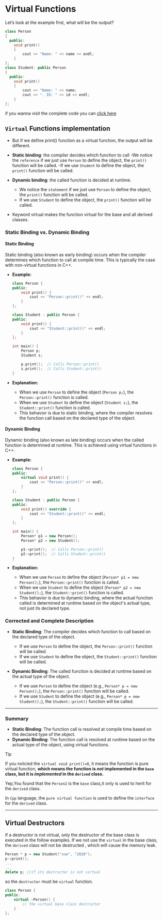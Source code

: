 # Virtual Functions

Let’s look at the example first, what will be the output?

```cpp
class Person
{
  public:
    void print()
    {
        cout << "Name: " << name << endl;
    }
};
class Student: public Person
{
  public:
    void print()
    {
        cout << "Name: " << name;
        cout << ". ID: " << id << endl;
    }
};

```

if you wanna visit the complete code you can [click here](./examples/virtual.cpp)

## `Virtual` Functions implementation

- But if we define print() function as a virtual function, the output will be different.
- **Static binding**: the compiler decides which function to call
  -We notice the `reference` if we just use `Person` to define the object, the `print()` function will be called.
  -If we use `Student` to define the object, the `print()` function will be called.
- **Dynamic binding**: the called function is decided at runtime.
  - We notice the `statement` if we just use `Person` to define the object, the `print()` function will be called.
  - If we use `Student` to define the object, the `print()` function will be called.

- Keyword virtual makes the function virtual for the base and all derived classes.


### Static Binding vs. Dynamic Binding

#### Static Binding

Static binding (also known as early binding) occurs when the compiler determines which function to call at compile time. This is typically the case with non-virtual functions in C++.

- **Example:**

  ```cpp
  class Person {
  public:
      void print() {
          cout << "Person::print()" << endl;
      }
  };

  class Student : public Person {
  public:
      void print() {
          cout << "Student::print()" << endl;
      }
  };

  int main() {
      Person p;
      Student s;

      p.print();  // Calls Person::print()
      s.print();  // Calls Student::print()
  }
  ```

- **Explanation:**
  - When we use `Person` to define the object (`Person p;`), the `Person::print()` function is called.
  - When we use `Student` to define the object (`Student s;`), the `Student::print()` function is called.
  - This behavior is due to static binding, where the compiler resolves the function call based on the declared type of the object.

#### Dynamic Binding

Dynamic binding (also known as late binding) occurs when the called function is determined at runtime. This is achieved using virtual functions in C++.

- **Example:**

  ```cpp
  class Person {
  public:
      virtual void print() {
          cout << "Person::print()" << endl;
      }
  };

  class Student : public Person {
  public:
      void print() override {
          cout << "Student::print()" << endl;
      }
  };

  int main() {
      Person* p1 = new Person();
      Person* p2 = new Student();

      p1->print();  // Calls Person::print()
      p2->print();  // Calls Student::print()
  }
  ```

- **Explanation:**
  - When we use `Person` to define the object (`Person* p1 = new Person();`), the `Person::print()` function is called.
  - When we use `Student` to define the object (`Person* p2 = new Student();`), the `Student::print()` function is called.
  - This behavior is due to dynamic binding, where the actual function called is determined at runtime based on the object's actual type, not just its declared type.

### Corrected and Complete Description

- **Static Binding**: The compiler decides which function to call based on the declared type of the object.
  - If we use `Person` to define the object, the `Person::print()` function will be called.
  - If we use `Student` to define the object, the `Student::print()` function will be called.
  
- **Dynamic Binding**: The called function is decided at runtime based on the actual type of the object.
  - If we use `Person` to define the object (e.g., `Person* p = new Person();`), the `Person::print()` function will be called.
  - If we use `Student` to define the object (e.g., `Person* p = new Student();`), the `Student::print()` function will be called.

---

### Summary

- **Static Binding**: The function call is resolved at compile time based on the declared type of the object.
- **Dynamic Binding**: The function call is resolved at runtime based on the actual type of the object, using virtual functions.


>[!tip]
>
> If you notcied the `virtual void print()=0`, it means the function is pure virtual function, **which means the function is *not* implemented in the `base` class, but it is *implemented* in the `derived` class.**
>
> Yep,You found that the `Person2` is the `base` class,it only is used to herit for the `derived` class.
>
> In `Cpp` language, the `pure virtual function` is used to define the `interface` for the `derived` class.
---

## Virtual Destructors

If a destructor is not virtual, only the destructor of the base class is executed in the follow examples.
If we not use the `virtual` in the base class, the `derived` class will not be destructed , which will cause the memory leak.

```cpp
Person * p = new Student("xue", "2020");
p->print(); 
...
...
delete p; //if its destructor is not virtual
```

so the `destructor` must be `virtual` function.

```cpp
class Person {
public:
    virtual ~Person() {
        // the virtual base class destructor
    }
};
```
